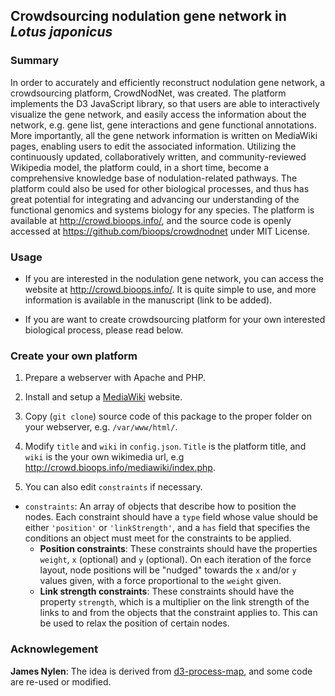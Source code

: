 ## Crowdsourcing nodulation gene network in *Lotus japonicus*

### Summary

In order to accurately and efficiently reconstruct nodulation gene network, a crowdsourcing platform, CrowdNodNet, was created. The platform implements the D3 JavaScript library, so that users are able to interactively visualize the gene network, and easily access the information about the network, e.g. gene list, gene interactions and gene functional annotations. More importantly, all the gene network information is written on MediaWiki pages, enabling users to edit the associated information. Utilizing the continuously updated, collaboratively written, and community-reviewed Wikipedia model, the platform could, in a short time, become a comprehensive knowledge base of nodulation-related pathways. The platform could also be used for other biological processes, and thus has great potential for integrating and advancing our understanding of the functional genomics and systems biology for any species. The platform is available at <http://crowd.bioops.info/>, and the source code is openly accessed at <https://github.com/bioops/crowdnodnet> under MIT License.

### Usage

* If you are interested in the nodulation gene network, you can access the website at <http://crowd.bioops.info/>. It is quite simple to use, and more information is available in the manuscript (link to be added).

* If you are want to create crowdsourcing platform for your own interested biological process, please read below.

### Create your own platform

1. Prepare a webserver with Apache and PHP.

2. Install and setup a [MediaWiki](https://www.mediawiki.org/wiki/MediaWiki) website.

3. Copy (`git clone`) source code of this package to the proper folder on your webserver, e.g. `/var/www/html/`.

4. Modify `title` and `wiki` in `config.json`. `Title` is the platform title, and `wiki` is the your own wikimedia url, e.g <http://crowd.bioops.info/mediawiki/index.php>.

5. You can also edit `constraints` if necessary. 

* `constraints`: An array of objects that describe how to position the nodes. Each constraint should have a `type` field whose value should be either `'position'` or `'linkStrength'`, and a `has` field that specifies the conditions an object must meet for the constraints to be applied.
  * **Position constraints**:  These constraints should have the properties
    `weight`, `x` (optional) and `y` (optional).  On each iteration of the
    force layout, node positions will be "nudged" towards the `x` and/or `y`
    values given, with a force proportional to the `weight` given.
  * **Link strength constraints**:  These constraints should have the property `strength`, which is a multiplier on the link strength of the links to and from the objects that the constraint applies to.  This can be used to relax the position of certain nodes.

### Acknowlegement

**James Nylen**: The idea is derived from [d3-process-map](https://github.com/nylen/d3-process-map/), and some code are re-used or modified.
